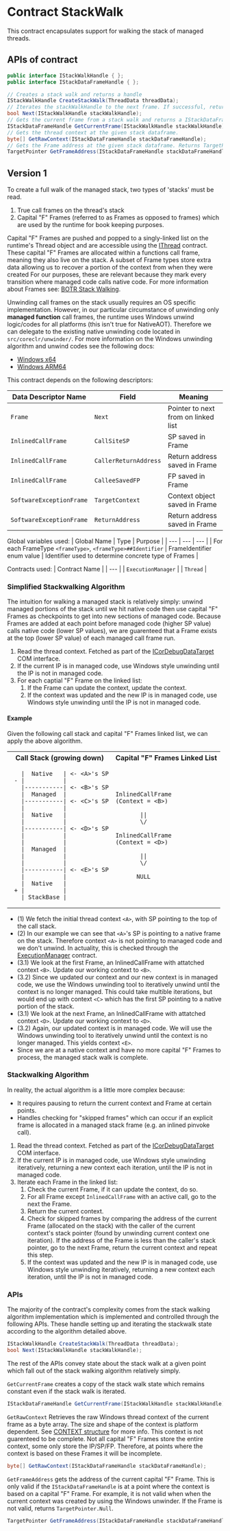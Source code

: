 # Contract StackWalk

This contract encapsulates support for walking the stack of managed threads.

## APIs of contract

```csharp
public interface IStackWalkHandle { };
public interface IStackDataFrameHandle { };
```

```csharp
// Creates a stack walk and returns a handle
IStackWalkHandle CreateStackWalk(ThreadData threadData);
// Iterates the stackWalkHandle to the next frame. If successful, returns true. Otherwise false.
bool Next(IStackWalkHandle stackWalkHandle);
// Gets the current frame from a stack walk and returns a IStackDataFrameHandle to it.
IStackDataFrameHandle GetCurrentFrame(IStackWalkHandle stackWalkHandle);
// Gets the thread context at the given stack dataframe.
byte[] GetRawContext(IStackDataFrameHandle stackDataFrameHandle);
// Gets the Frame address at the given stack dataframe. Returns TargetPointer.Null if the current dataframe does not have a valid Frame.
TargetPointer GetFrameAddress(IStackDataFrameHandle stackDataFrameHandle);
```

## Version 1
To create a full walk of the managed stack, two types of 'stacks' must be read.

1. True call frames on the thread's stack
2. Capital "F" Frames (referred to as Frames as opposed to frames) which are used by the runtime for book keeping purposes.

Capital "F" Frames are pushed and popped to a singly-linked list on the runtime's Thread object and are accessible using the [IThread](./Thread.md) contract. These capital "F" Frames are allocated within a functions call frame, meaning they also live on the stack. A subset of Frame types store extra data allowing us to recover a portion of the context from when they were created For our purposes, these are relevant because they mark every transition where managed code calls native code. For more information about Frames see: [BOTR Stack Walking](https://github.com/dotnet/runtime/blob/44b7251f94772c69c2efb9daa7b69979d7ddd001/docs/design/coreclr/botr/stackwalking.md).

Unwinding call frames on the stack usually requires an OS specific implementation. However, in our particular circumstance of unwinding only **managed function** call frames, the runtime uses Windows unwind logic/codes for all platforms (this isn't true for NativeAOT). Therefore we can delegate to the existing native unwinding code located in `src/coreclr/unwinder/`. For more information on the Windows unwinding algorithm and unwind codes see the following docs:

* [Windows x64](https://learn.microsoft.com/en-us/cpp/build/exception-handling-x64)
* [Windows ARM64](https://learn.microsoft.com/en-us/cpp/build/arm64-exception-handling)

This contract depends on the following descriptors:

| Data Descriptor Name | Field | Meaning |
| --- | --- | --- |
| `Frame` | `Next` | Pointer to next from on linked list |
| `InlinedCallFrame` | `CallSiteSP` | SP saved in Frame |
| `InlinedCallFrame` | `CallerReturnAddress` | Return address saved in Frame |
| `InlinedCallFrame` | `CalleeSavedFP` | FP saved in Frame |
| `SoftwareExceptionFrame` | `TargetContext` | Context object saved in Frame |
| `SoftwareExceptionFrame` | `ReturnAddress` | Return address saved in Frame |

Global variables used:
| Global Name | Type | Purpose |
| --- | --- | --- |
| For each FrameType `<frameType>`, `<frameType>##Identifier` | FrameIdentifier enum value | Identifier used to determine concrete type of Frames |

Contracts used:
| Contract Name |
| --- |
| `ExecutionManager` |
| `Thread` |


### Simplified Stackwalking Algorithm
The intuition for walking a managed stack is relatively simply: unwind managed portions of the stack until we hit native code then use capital "F" Frames as checkpoints to get into new sections of managed code. Because Frames are added at each point before managed code (higher SP value) calls native code (lower SP values), we are guarenteed that a Frame exists at the top (lower SP value) of each managed call frame run.

1. Read the thread context. Fetched as part of the [ICorDebugDataTarget](https://learn.microsoft.com/en-us/dotnet/framework/unmanaged-api/debugging/icordebugdatatarget-getthreadcontext-method) COM interface.
2. If the current IP is in managed code, use Windows style unwinding until the IP is not in managed code.
3. For each captial "F" Frame on the linked list:
    1. If the Frame can update the context, update the context.
    2. If the context was updated and the new IP is in managed code, use Windows style unwinding until the IP is not in managed code.

#### Example

Given the following call stack and capital "F" Frames linked list, we can apply the above algorithm.
<table>
<tr>
<th> Call Stack (growing down)</th>
<th> Capital "F" Frames Linked List </th>
</tr>
<tr>
<td>

```
   |  Native   | <- <A>'s SP
 - |           |
   |-----------| <- <B>'s SP
   |  Managed  |
   |-----------| <- <C>'s SP
   |           |
   |  Native   |
   |           |
   |-----------| <- <D>'s SP
   |           |
   |           |
   |  Managed  |
   |           |
   |           |
   |-----------| <- <E>'s SP
   |           |
   |  Native   |
 + |           |
   | StackBase |
```
</td>
<td>

```
InlinedCallFrame
(Context = <B>)

       ||
       \/

InlinedCallFrame
(Context = <D>)

       ||
       \/

      NULL
```

</td>
</tr>
</table>

* (1) We fetch the initial thread context `<A>`, with SP pointing to the top of the call stack.
* (2) In our example we can see that `<A>`'s SP is pointing to a native frame on the stack. Therefore context `<A>` is not pointing to managed code and we don't unwind.
In actuality, this is checked through the [ExecutionManager](./ExecutionManager.md) contract.
* (3.1) We look at the first Frame, an InlinedCallFrame with attatched context `<B>`. Update our working context to `<B>`.
* (3.2) Since we updated our context and our new context is in managed code, we use the Windows unwinding tool to iteratively unwind until the context is no longer managed.
This could take multible iterations, but would end up with context `<C>` which has the first SP pointing to a native portion of the stack.
* (3.1) We look at the next Frame, an InlinedCallFrame with attatched context `<D>`. Update our working context to `<D>`.
* (3.2) Again, our updated context is in managed code. We will use the Windows unwinding tool to iteratively unwind until the context is no longer managed. This yields context `<E>`.
* Since we are at a native context and have no more capital "F" Frames to process, the managed stack walk is complete.

### Stackwalking Algorithm
In reality, the actual algorithm is a little more complex because:
* It requires pausing to return the current context and Frame at certain points.
* Handles checking for "skipped frames" which can occur if an explicit frame is allocated in a managed stack frame (e.g. an inlined pinvoke call).

1. Read the thread context. Fetched as part of the [ICorDebugDataTarget](https://learn.microsoft.com/en-us/dotnet/framework/unmanaged-api/debugging/icordebugdatatarget-getthreadcontext-method) COM interface.
2. If the current IP is in managed code, use Windows style unwinding iteratively, returning a new context each iteration, until the IP is not in managed code.
3. Iterate each Frame in the linked list:
    1. Check the current Frame, if it can update the context, do so.
    2. For all Frame except `InlinedCallFrame` with an active call, go to the next the Frame.
    3. Return the current context.
    4. Check for skipped frames by comparing the address of the current Frame (allocated on the stack) with the caller of the current context's stack pointer (found by unwinding current context one iteration).
    If the address of the Frame is less than the caller's stack pointer, go to the next Frame, return the current context and repeat this step.
    5. If the context was updated and the new IP is in managed code, use Windows style unwinding iteratively, returning a new context each iteration, until the IP is not in managed code.

### APIs


The majority of the contract's complexity comes from the stack walking algorithm implementation which is implemented and controlled through the following APIs.
These handle setting up and iterating the stackwalk state according to the algorithm detailed above.

```csharp
IStackWalkHandle CreateStackWalk(ThreadData threadData);
bool Next(IStackWalkHandle stackWalkHandle);
```

The rest of the APIs convey state about the stack walk at a given point which fall out of the stack walking algorithm relatively simply.

`GetCurrentFrame` creates a copy of the stack walk state which remains constant even if the stack walk is iterated.
```csharp
IStackDataFrameHandle GetCurrentFrame(IStackWalkHandle stackWalkHandle);
```

`GetRawContext` Retrieves the raw Windows thread context of the current frame as a byte array. The size and shape of the context is platform dependent. See [CONTEXT structure](https://learn.microsoft.com/en-us/windows/win32/api/winnt/ns-winnt-context) for more info.
This context is not guarenteed to be complete. Not all capital "F" Frames store the entire context, some only store the IP/SP/FP. Therefore, at points where the context is based on these Frames it will be incomplete.
```csharp
byte[] GetRawContext(IStackDataFrameHandle stackDataFrameHandle);
```


`GetFrameAddress` gets the address of the current capital "F" Frame. This is only valid if the `IStackDataFrameHandle` is at a point where the context is based on a capital "F" Frame. For example, it is not valid when when the current context was created by using the Windows unwinder.
If the Frame is not valid, returns `TargetPointer.Null`.

```csharp
TargetPointer GetFrameAddress(IStackDataFrameHandle stackDataFrameHandle);
```

